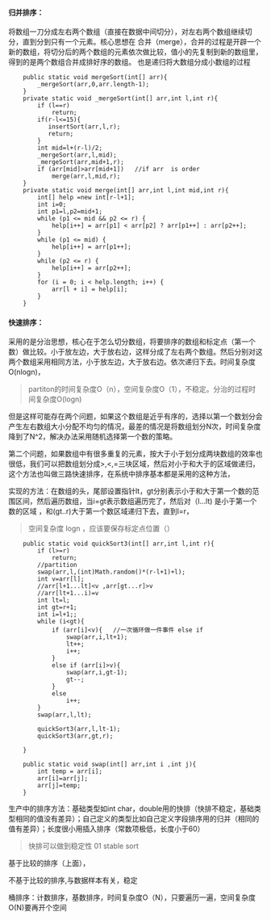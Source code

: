 #### 归并排序：

 将数组一刀分成左右两个数组（直接在数据中间切分），对左右两个数组继续切分，直到分到只有一个元素。核心思想在 合并（merge），合并的过程是开辟一个新的数组，将切分后的两个数组的元素依次做比较，值小的先复制到新的数组里，得到的是两个数组合并成排好序的数组。 也是递归将大数组分成小数组的过程

```
    public static void mergeSort(int[] arr){
        _mergeSort(arr,0,arr.length-1);
    }
    private static void _mergeSort(int[] arr,int l,int r){
        if (l==r)
            return;
        if(r-l<=15){
           insertSort(arr,l,r);
           return;
        }
        int mid=l+(r-l)/2;
        _mergeSort(arr,l,mid);
        _mergeSort(arr,mid+1,r);
        if (arr[mid]>arr[mid+1])   //if arr  is order
            merge(arr,l,mid,r);
    }
    private static void merge(int[] arr,int l,int mid,int r){
        int[] help =new int[r-l+1];
        int i=0;
        int p1=l,p2=mid+1;
        while (p1 <= mid && p2 <= r) {
            help[i++] = arr[p1] < arr[p2] ? arr[p1++] : arr[p2++];
        }
        while (p1 <= mid) {
            help[i++] = arr[p1++];
        }
        while (p2 <= r) {
            help[i++] = arr[p2++];
        }
        for (i = 0; i < help.length; i++) {
            arr[l + i] = help[i];
        }
    }

```



#### 快速排序：

​       采用的是分治思想，核心在于怎么切分数组，将要排序的数组和标定点（第一个数）做比较。小于放左边，大于放右边，这样分成了左右两个数组。然后分别对这两个数组采用相同方法，小于放左边，大于放右边。依次递归下去。时间复杂度O(nlogn)，

> partiton的时间复杂度O（n），空间复杂度O（1），不稳定。分治的过程时间复杂度O(logn)

但是这样可能存在两个问题，如果这个数组是近乎有序的，选择以第一个数划分会产生左右数组大小分配不均匀的情况，最差的情况是将数组划分N次，时间复杂度降到了N^2，解决办法采用随机选择第一个数的策略。

第二个问题，如果数组中有很多重复的元素，按大于小于划分成两块数组的效率也很低，我们可以把数组划分成>,<,=三块区域，然后对小于和大于的区域做递归，这个方法也叫做三路快速排序，在系统中排序基本都是采用的这种方法，

实现的方法：在数组的头，尾部设置指针lt，gt分别表示小于和大于第一个数的范围区间，然后遍历数组，当i=gt表示数组遍历完了，然后对（l...lt) 是小于第一个数的区域 ，和(gt..r)大于第一个数区域递归下去，直到l=r，

> 空间复杂度 logn ，应该要保存标定点位置（）

```
    public static void quickSort3(int[] arr,int l,int r){
        if (l>=r)
            return;
        //partition
        swap(arr,l,(int)Math.random()*(r-l+1)+l);
        int v=arr[l];
        //arr[l+1...lt]<v ,arr[gt...r]>v
        //arr[lt+1...i)=v
        int lt=l;
        int gt=r+1;
        int i=l+1;;
        while (i<gt){
            if (arr[i]<v){   //一次循环做一件事件 else if
                swap(arr,i,lt+1);
                lt++;
                i++;
            }
            else if (arr[i]>v){
                swap(arr,i,gt-1);
                gt--;
            }
            else
                i++;
        }
        swap(arr,l,lt);

        quickSort3(arr,l,lt-1);
        quickSort3(arr,gt,r);

    }

    public static void swap(int[] arr,int i ,int j){
        int temp = arr[i];
        arr[i]=arr[j];
        arr[j]=temp;
    }

```

生产中的排序方法：基础类型如int char，double用的快排（快排不稳定，基础类型相同的值没有差异）；自己定义的类型比如自己定义字段排序用的归并（相同的值有差异）；长度很小用插入排序（常数项极低，长度小于60）

> 快排可以做到稳定性 01 stable sort



基于比较的排序（上面），

不基于比较的排序,与数据样本有关，稳定

桶排序：计数排序，基数排序，时间复杂度O（N），只要遍历一遍，空间复杂度O(N)要再开个空间